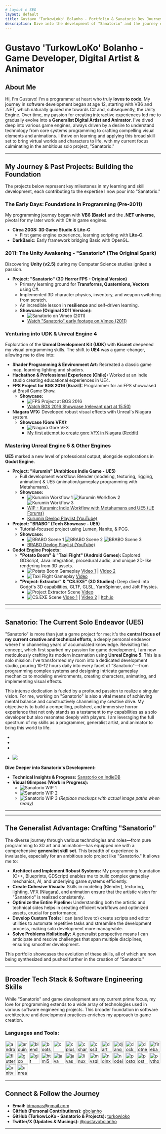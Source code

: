 ```yaml
---
# Layout e SEO
layout: default
title: Gustavo 'TurkowLoKo' Bolanho - Portfolio & Sanatorio Dev Journey
description: Dive into the development of "Sanatorio" and the journey of Gustavo 'TurkowLoKo' Bolanho, a programmer turned Game Developer, Digital Artist & Animator.
---
```


# Gustavo 'TurkowLoKo' Bolanho - Game Developer, Digital Artist & Animator

## About Me

Hi, I'm Gustavo! I'm a programmer at heart who truly **loves to code**. My journey in software development began at age 12, starting with VB6 and .NET, which naturally guided me towards C# and, subsequently, the Unity Engine. Over time, my passion for creating interactive experiences led me to gradually evolve into a **Generalist Digital Artist and Animator**. I've dived deep into various game engines, always driven by a desire to understand technology from core systems programming to crafting compelling visual elements and animations. I thrive on learning and applying this broad skill set to bring virtual worlds and characters to life, with my current focus culminating in the ambitious solo project, "Sanatorio."

---

## My Journey & Past Projects: Building the Foundation

The projects below represent key milestones in my learning and skill development, each contributing to the expertise I now pour into "Sanatorio."

### The Early Days: Foundations in Programming (Pre-2011)

My programming journey began with **VB6 (Basic)** and the **.NET universe**, pivotal for my later work with C# in game engines.

-   **Circa 2008: 3D Game Studio & Lite-C**
    -   First game engine experience, learning scripting with **Lite-C**.
-   **DarkBasic:** Early framework bridging Basic with OpenGL.

### 2011: The Unity Awakening - "Sanatorio" (The Original Spark)

Discovering **Unity (v2.5)** during my Computer Science studies ignited a passion.

-   **Project: "Sanatorio" (3D Horror FPS - Original Version)**
    -   Primary learning ground for **Transforms, Quaternions, Vectors** using C#.
    -   Implemented 3D character physics, inventory, and weapon switching from scratch.
    -   An incredible lesson in **resilience** and self-driven learning.
    -   **Showcase (Original 2011 Version):**
        -   ![Sanatorio on Vimeo (2011)](images/sanatorio_vimeo.png)
        -   [Watch "Sanatorio" early footage on Vimeo (2011)](https://vimeo.com/17611817)

### Venturing into UDK & Unreal Engine 4

Exploration of the **Unreal Development Kit (UDK)** with **Kismet** deepened my visual programming skills. The shift to **UE4** was a game-changer, allowing me to dive into:

-   **Shader Programming & Environment Art:** Recreated a classic game map, learning lighting and shaders.
-   **Hackathon & Professional Experience (Chile):** Worked at an indie studio creating educational experiences in UE4.
-   **FPS Project for BGS 2016 (Brazil):** Programmer for an FPS showcased at Brasil Game Show.
    -   **Showcase:**
        -   ![FPS Project at BGS 2016](images/bgs_2016_fps.png)
        -   [Watch BGS 2016 Showcase (relevant part at 15:50)](https://www.youtube.com/watch?v=DKmbD95Y_SJQ&t=950s)
-   **Niagara VFX:** Developed robust visual effects with Unreal's Niagara system.
    -   **Showcase (Gore VFX):**
        -   ![Niagara Gore VFX](images/niagara_gore_vfx.png)
        -   [My first attempt to create gore VFX in Niagara (Reddit)](https://www.reddit.com/r/unrealengine/comments/el3q15/my_first_attempt_to_create_gore_vfx_in_niagara/)

### Mastering Unreal Engine 5 & Other Engines

**UE5** marked a new level of professional output, alongside explorations in **Godot Engine**.

-   **Project: "Kurumin" (Ambitious Indie Game - UE5)**
    -   Full development workflow: Blender (modeling, texturing, rigging, animation) & UE5 (animation/gameplay programming with Metahumans).
    -   **Showcase:**
        -   ![Kurumin Workflow 1](images/kurumin_metahumans_1.png) ![Kurumin Workflow 2](images/kurumin_metahumans_2.png) ![Kurumin Workflow 3](images/kurumin_metahumans_3.png)
        -   [WIP - Kurumin: Indie Workflow with Metahumans and UE5 (UE Forums)](https://forums.unrealengine.com/t/wip-kurumin-my-indie-workflow-with-metahumans-and-ue5/512685)
        -   [Kurumin Devlog Playlist (YouTube)](https://www.youtube.com/playlist?list=PL8UTE4vASGJusTj80VZpIWWC_77uqntiV)
-   **Project: "BRABO" (Tech Showcase - UE5)**
    -   Tutorial-focused project using Lumen, Nanite, & PCG.
    -   **Showcase:**
        -   ![BRABO Scene 1](images/brabo_pcg_1.png) ![BRABO Scene 2](images/brabo_pcg_2.png) ![BRABO Scene 3](images/brabo_pcg_3.png)
        -   [BRABO Devlog Playlist (YouTube)](https://www.youtube.com/playlist?list=PL8UTE4vASGJsvkMIQIdtukKnkYzkpf-Cr)
-   **Godot Engine Projects:**
    -   **"Potato Boom" & "Taxi Flight" (Android Games):** Explored GDScript, Java integration, procedural audio, and unique 2D-like rendering from 3D assets.
        -   ![Potato Boom Gameplay](images/potato_boom_android.png) [Video 1](https://youtu.be/QhM5Dqi3QC8) | [Video 2](https://youtu.be/kNpCl0Iv4BU)
        -   ![Taxi Flight Gameplay](images/taxi_flight_android.png) [Video](https://youtu.be/Ny-8m5UZ0sw)
    -   **"Project: Extractor" & "CS.EXE" (3D Studies):** Deep dived into Godot's 3D capabilities, GLTF, GLSL, YarnSpinner, and Jolt Physics.
        -   ![Project Extractor Scene](images/project_extractor_1.png) [Video](https://youtu.be/PIY6XN2tCqQ)
        -   ![CS.EXE Scene](images/cs_exe_1.png) [Video 1](https://youtu.be/JZ7JWlMzPqY) | [Video 2](https://youtu.be/niAXOqzixpk) | [Itch.io](https://gbolanho.itch.io/csexe)

---
---

## Sanatorio: The Current Solo Endeavor (UE5)

"Sanatorio" is more than just a game project for me; it's the **central focus of my current creative and technical efforts**, a deeply personal endeavor where I'm channeling years of accumulated knowledge. Revisiting this concept, which first sparked my passion for game development, I am now meticulously crafting its modern incarnation using **Unreal Engine 5**. This is a solo mission: I've transformed my room into a dedicated development studio, pouring 10-12 hours daily into every facet of "Sanatorio"—from programming complex systems and designing intricate gameplay mechanics to modeling environments, creating characters, animating, and implementing visual effects.

This intense dedication is fueled by a profound passion to realize a singular vision. For me, working on "Sanatorio" is also a vital means of achieving mental balance and constructively channeling my creative drive. My objective is to build a compelling, polished, and immersive horror experience that not only stands as a testament to my capabilities as a solo developer but also resonates deeply with players. I am leveraging the full spectrum of my skills as a programmer, generalist artist, and animator to bring this world to life.


-
-
-

* ![](images/sanatorio_new_logo.png)

**Dive Deeper into Sanatorio's Development:**

*   **Technical Insights & Progress:** [Sanatorio on IndieDB](https://indiedb.com/games/sanatorio)
*   **Visual Glimpses (Work in Progress):**
    *   ![Sanatorio WIP 1](images/sanatorio_new_1.png)
    *   ![Sanatorio WIP 2](images/sanatorio_new_2.png)
    *   ![Sanatorio WIP 3](images/sanatorio_new_3.png)
    *(Replace mockups with actual image paths when ready)*

---
---

## The Generalist Advantage: Crafting "Sanatorio"

The diverse journey through various technologies and roles—from pure programming to 3D art and animation—has equipped me with a comprehensive **generalist skill set**. This breadth of experience is invaluable, especially for an ambitious solo project like "Sanatorio." It allows me to:

*   **Architect and Implement Robust Systems:** My programming foundation (C++, Blueprints, GDScript) enables me to build complex gameplay mechanics, AI, and underlying game systems efficiently.
*   **Create Cohesive Visuals:** Skills in modeling (Blender), texturing, lighting, VFX (Niagara), and animation ensure that the artistic vision for "Sanatorio" is realized consistently.
*   **Optimize the Entire Pipeline:** Understanding both the artistic and technical sides helps in creating efficient workflows and optimized assets, crucial for performance.
*   **Develop Custom Tools:** I can (and love to) create scripts and editor utilities to automate repetitive tasks and streamline the development process, making solo development more manageable.
*   **Solve Problems Holistically:** A generalist perspective means I can anticipate and resolve challenges that span multiple disciplines, ensuring smoother development.

This portfolio showcases the evolution of these skills, all of which are now being synthesized and pushed further in the creation of "Sanatorio."

---

## Broader Tech Stack & Software Engineering Skills

While "Sanatorio" and game development are my current prime focus, my love for programming extends to a wide array of technologies used in various software engineering projects. This broader foundation in software architecture and development practices enriches my approach to game creation.

### Languages and Tools:

<p align="left" class="tech-icons">
  <a href="https://developer.android.com" target="_blank" rel="noreferrer"><img src="https://raw.githubusercontent.com/devicons/devicon/master/icons/android/android-original-wordmark.svg" alt="android" width="35" height="35"/></a>
  <a href="https://www.arduino.cc/" target="_blank" rel="noreferrer"><img src="https://cdn.worldvectorlogo.com/logos/arduino-1.svg" alt="arduino" width="35" height="35"/></a>
  <a href="https://www.blender.org/" target="_blank" rel="noreferrer"><img src="https://download.blender.org/branding/community/blender_community_badge_white.svg" alt="blender" width="35" height="35"/></a>
  <a href="https://getbootstrap.com" target="_blank" rel="noreferrer"><img src="https://raw.githubusercontent.com/devicons/devicon/master/icons/bootstrap/bootstrap-plain-wordmark.svg" alt="bootstrap" width="35" height="35"/></a>
  <a href="https://www.cprogramming.com/" target="_blank" rel="noreferrer"><img src="https://raw.githubusercontent.com/devicons/devicon/master/icons/c/c-original.svg" alt="c" width="35" height="35"/></a>
  <a href="https://www.w3schools.com/cpp/" target="_blank" rel="noreferrer"><img src="https://raw.githubusercontent.com/devicons/devicon/master/icons/cplusplus/cplusplus-original.svg" alt="cplusplus" width="35" height="35"/></a>
  <a href="https://www.w3schools.com/cs/" target="_blank" rel="noreferrer"><img src="https://raw.githubusercontent.com/devicons/devicon/master/icons/csharp/csharp-original.svg" alt="csharp" width="35" height="35"/></a>
  <a href="https://www.w3schools.com/css/" target="_blank" rel="noreferrer"><img src="https://raw.githubusercontent.com/devicons/devicon/master/icons/css3/css3-original-wordmark.svg" alt="css3" width="35" height="35"/></a>
  <a href="https://dart.dev" target="_blank" rel="noreferrer"><img src="https://www.vectorlogo.zone/logos/dartlang/dartlang-icon.svg" alt="dart" width="35" height="35"/></a>
  <a href="https://www.djangoproject.com/" target="_blank" rel="noreferrer"><img src="https://cdn.worldvectorlogo.com/logos/django.svg" alt="django" width="35" height="35"/></a>
  <a href="https://www.docker.com/" target="_blank" rel="noreferrer"><img src="https://raw.githubusercontent.com/devicons/devicon/master/icons/docker/docker-original-wordmark.svg" alt="docker" width="35" height="35"/></a>
  <a href="https://dotnet.microsoft.com/" target="_blank" rel="noreferrer"><img src="https://raw.githubusercontent.com/devicons/devicon/master/icons/dot-net/dot-net-original-wordmark.svg" alt="dotnet" width="35" height="35"/></a>
  <a href="https://firebase.google.com/" target="_blank" rel="noreferrer"><img src="https://www.vectorlogo.zone/logos/firebase/firebase-icon.svg" alt="firebase" width="35" height="35"/></a>
  <a href="https://flutter.dev" target="_blank" rel="noreferrer"><img src="https://www.vectorlogo.zone/logos/flutterio/flutterio-icon.svg" alt="flutter" width="35" height="35"/></a>
  <a href="https://cloud.google.com" target="_blank" rel="noreferrer"><img src="https://www.vectorlogo.zone/logos/google_cloud/google_cloud-icon.svg" alt="gcp" width="35" height="35"/></a>
  <a href="https://git-scm.com/" target="_blank" rel="noreferrer"><img src="https://www.vectorlogo.zone/logos/git-scm/git-scm-icon.svg" alt="git" width="35" height="35"/></a>
  <a href="https://www.w3.org/html/" target="_blank" rel="noreferrer"><img src="https://raw.githubusercontent.com/devicons/devicon/master/icons/html5/html5-original-wordmark.svg" alt="html5" width="35" height="35"/></a>
  <a href="https://www.java.com" target="_blank" rel="noreferrer"><img src="https://raw.githubusercontent.com/devicons/devicon/master/icons/java/java-original.svg" alt="java" width="35" height="35"/></a>
  <a href="https://developer.mozilla.org/en-US/docs/Web/JavaScript" target="_blank" rel="noreferrer"><img src="https://raw.githubusercontent.com/devicons/devicon/master/icons/javascript/javascript-original.svg" alt="javascript" width="35" height="35"/></a>
  <a href="https://www.linux.org/" target="_blank" rel="noreferrer"><img src="https://raw.githubusercontent.com/devicons/devicon/master/icons/linux/linux-original.svg" alt="linux" width="35" height="35"/></a>
  <a href="https://www.mysql.com/" target="_blank" rel="noreferrer"><img src="https://raw.githubusercontent.com/devicons/devicon/master/icons/mysql/mysql-original-wordmark.svg" alt="mysql" width="35" height="35"/></a>
  <a href="https://www.nginx.com" target="_blank" rel="noreferrer"><img src="https://raw.githubusercontent.com/devicons/devicon/master/icons/nginx/nginx-original.svg" alt="nginx" width="35" height="35"/></a>
  <a href="https://nodejs.org" target="_blank" rel="noreferrer"><img src="https://raw.githubusercontent.com/devicons/devicon/master/icons/nodejs/nodejs-original-wordmark.svg" alt="nodejs" width="35" height="35"/></a>
  <a href="https://www.postgresql.org" target="_blank" rel="noreferrer"><img src="https://raw.githubusercontent.com/devicons/devicon/master/icons/postgresql/postgresql-original-wordmark.svg" alt="postgresql" width="35" height="35"/></a>
  <a href="https://postman.com" target="_blank" rel="noreferrer"><img src="https://www.vectorlogo.zone/logos/getpostman/getpostman-icon.svg" alt="postman" width="35" height="35"/></a>
  <a href="https://www.python.org" target="_blank" rel="noreferrer"><img src="https://raw.githubusercontent.com/devicons/devicon/master/icons/python/python-original.svg" alt="python" width="35" height="35"/></a>
  <a href="https://unity.com/" target="_blank" rel="noreferrer"><img src="https://www.vectorlogo.zone/logos/unity3d/unity3d-icon.svg" alt="unity" width="35" height="35"/></a>
  <a href="https://unrealengine.com/" target="_blank" rel="noreferrer"><img src="https://raw.githubusercontent.com/kenangundogan/fontisto/036b7eca71aab1bef8e6a0518f7329f13ed62f6b/icons/svg/brand/unreal-engine.svg" alt="unreal" width="35" height="35"/></a>
</p>

---

## Connect & Follow the Journey

-   **Email:** [jdmapas@gmail.com](mailto:jdmapas@gmail.com)
-   **GitHub (Personal Contributions):** [gbolanho](https://github.com/gbolanho)
-   **GitHub (TurkowLoKo - Sanatorio & Projects):** [turkowloko](https://github.com/turkowloko)
-   **Twitter/X (Updates & Musings):** [@gustavobolanho](https://x.com/gustavobolanho)
<!-- Adicione outros links relevantes se tiver (ex: Itch.io geral, ArtStation) -->

---